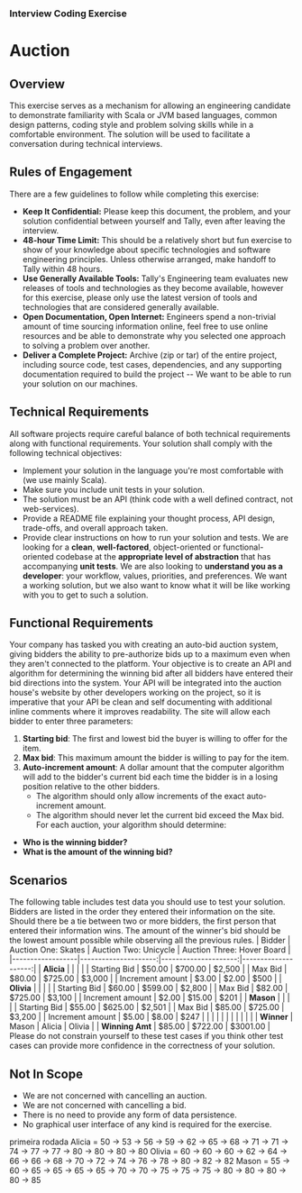 ### Interview Coding Exercise
# Auction
## Overview
This exercise serves as a mechanism for allowing an engineering candidate to demonstrate familiarity with Scala or JVM based languages, common design patterns, coding style and problem solving skills while in a comfortable environment. The solution will be used to facilitate a conversation during technical interviews.
## Rules of Engagement
There are a few guidelines to follow while completing this exercise:
* __Keep It Confidential:__ Please keep this document, the problem, and your solution confidential between yourself and Tally, even after leaving the interview.
* __48-hour Time Limit:__ This should be a relatively short but fun exercise to show of your knowledge about specific technologies and software engineering principles.  Unless otherwise arranged, make handoff to Tally within 48 hours.
* __Use Generally Available Tools:__ Tally's Engineering team evaluates new releases of tools and technologies as they become available, however for this exercise, please only use the latest version of tools and technologies that are considered generally available.
* __Open Documentation, Open Internet:__ Engineers spend a non-trivial amount of time sourcing information online, feel free to use online resources and be able to demonstrate why you selected one approach to solving a problem over another.
* __Deliver a Complete Project:__ Archive (zip or tar) of the entire project, including source code, test cases, dependencies, and any supporting documentation required to build the project -- We want to be able to run your solution on our machines.
## Technical Requirements
All software projects require careful balance of both technical requirements along with functional requirements.  Your solution shall comply with the following technical objectives:
* Implement your solution in the language you're most comfortable with (we use mainly Scala).
* Make sure you include unit tests in your solution.
* The solution must be an API (think code with a well defined contract, not web-services).
* Provide a README file explaining your thought process, API design, trade-offs, and overall approach taken.
* Provide clear instructions on how to run your solution and tests.
  We are looking for a **clean**, **well-factored**, object-oriented or functional-oriented codebase at the **appropriate level of abstraction** that has accompanying **unit tests**. We are also looking to **understand you as a developer**: your workflow, values, priorities, and preferences. We want a working solution, but we also want to know what it will be like working with you to get to such a solution.
## Functional Requirements
Your company has tasked you with creating an auto-bid auction system, giving bidders the ability to pre-authorize bids up to a maximum even when they aren't connected to the platform.
Your objective is to create an API and algorithm for determining the winning bid after all bidders have entered their bid directions into the system.  Your API will be integrated into the auction house's website by other developers working on the project, so it is imperative that your API be clean and self documenting with additional inline comments where it improves readability.
The site will allow each bidder to enter three parameters:
1.  __Starting bid__: The first and lowest bid the buyer is willing to offer for the item.
2.  __Max bid__: This maximum amount the bidder is willing to pay for the item.
3.  __Auto-increment amount__: A dollar amount that the computer algorithm will add to the bidder's current bid each time the bidder is in a losing position relative to the other bidders.
    * The algorithm should only allow increments of the exact auto-increment amount.
    * The algorithm should never let the current bid exceed the Max bid.
      For each auction, your algorithm should determine:
* __Who is the winning bidder?__
* __What is the amount of the winning bid?__
## Scenarios
The following table includes test data you should use to test your solution.  Bidders are listed in the order they entered their information on the site. Should there be a tie between two or more bidders, the first person that entered their information wins. The amount of the winner's bid should be the lowest amount possible while observing all the previous rules.
| Bidder           | Auction One: Skates | Auction Two: Unicycle | Auction Three: Hover Board |
|------------------|---------------------:|---------------------:|--------------------:|
| __Alicia__       |                      |                      |                     |
| Starting Bid     | $50.00               | $700.00              | $2,500              |
| Max Bid          | $80.00               | $725.00              | $3,000              |
| Increment amount | $3.00                | $2.00                | $500                |
| __Olivia__       |                      |                      |                     |
| Starting Bid     | $60.00               | $599.00              | $2,800              |
| Max Bid          | $82.00               | $725.00              | $3,100              |
| Increment amount | $2.00                | $15.00               | $201                |
| __Mason__        |                      |                      |                     |
| Starting Bid     | $55.00               | $625.00              | $2,501              |
| Max Bid          | $85.00               | $725.00              | $3,200              |
| Increment amount | $5.00                | $8.00                | $247                |
|                  |                      |                      |                     |
|                  |                      |                      |                     |
| __Winner__       | Mason                | Alicia               | Olivia              |
| __Winning Amt__  | $85.00               | $722.00              | $3001.00            |
Please do not constrain yourself to these test cases if you think other test cases can provide more confidence in the correctness of your solution.
## Not In Scope
* We are not concerned with cancelling an auction.
* We are not concerned with cancelling a bid.
* There is no need to provide any form of data persistence.
* No graphical user interface of any kind is required for the exercise.

primeira rodada
Alicia = 50 -> 53 -> 56 -> 59 -> 62 -> 65 -> 68 -> 71 -> 71 -> 74 -> 77 -> 77 -> 80 -> 80 -> 80 -> 80
Olivia = 60 -> 60 -> 60 -> 62 -> 64 -> 66 -> 66 -> 68 -> 70 -> 72 -> 74 -> 76 -> 78 -> 80 -> 82 -> 82
Mason = 55 -> 60 -> 65 -> 65 -> 65 -> 65 -> 70 ->  70 -> 75 -> 75 -> 75 -> 80 -> 80 -> 80 -> 80 -> 85
 
